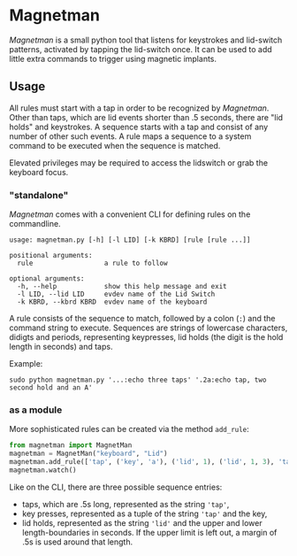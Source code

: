 Magnetman
=========

*Magnetman* is a small python tool that listens for keystrokes and lid-switch patterns, activated by tapping the lid-switch once.
It can be used to add little extra commands to trigger using magnetic implants.

Usage
-----
All rules must start with a tap in order to be recognized by *Magnetman*.
Other than taps, which are lid events shorter than .5 seconds, there are "lid holds" and keystrokes.
A sequence starts with a tap and consist of any number of other such events.
A rule maps a sequence to a system command to be executed when the sequence is matched.

Elevated privileges may be required to access the lidswitch or grab the keyboard focus.

### "standalone"
*Magnetman* comes with a convenient CLI for defining rules on the commandline.

    usage: magnetman.py [-h] [-l LID] [-k KBRD] [rule [rule ...]]

    positional arguments:
      rule                  a rule to follow

    optional arguments:
      -h, --help            show this help message and exit
      -l LID, --lid LID     evdev name of the Lid Switch
      -k KBRD, --kbrd KBRD  evdev name of the keyboard

A rule consists of the sequence to match, followed by a colon (`:`) and the command string to execute.
Sequences are strings of lowercase characters, didigts and periods, representing keypresses, lid holds (the digit is the hold length in seconds) and taps.

Example:

    sudo python magnetman.py '...:echo three taps' '.2a:echo tap, two second hold and an A'

### as a module
More sophisticated rules can be created via the method `add_rule`:

```python
from magnetman import MagnetMan
magnetman = MagnetMan("keyboard", "Lid")
magnetman.add_rule(['tap', ('key', 'a'), ('lid', 1), ('lid', 1, 3), 'tap'], "echo test")
magnetman.watch()
```

Like on the CLI, there are three possible sequence entries:

* taps, which are .5s long, represented as the string `'tap'`,
* key presses, represented as a tuple of the string `'tap'` and the key,
* lid holds, represented as the string `'lid'` and the upper and lower length-boundaries in seconds. If the upper limit is left out, a margin of .5s is used around that length.
